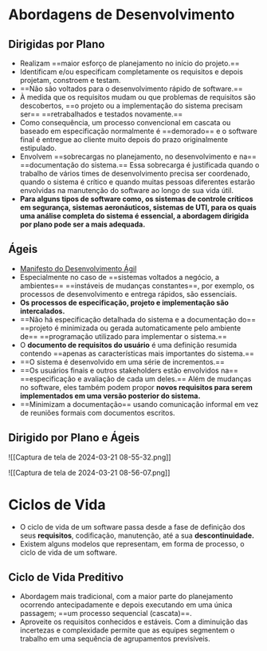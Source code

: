 # Abordagens de Desenvolvimento
## Dirigidas por Plano
- Realizam ==maior esforço de planejamento no início do projeto.==
- Identificam e/ou especificam completamente os requisitos e depois
projetam, constroem e testam.
- ==Não são voltados para o desenvolvimento rápido de software.==
- À medida que os requisitos mudam ou que problemas de requisitos são
descobertos, ==o projeto ou a implementação do sistema precisam ser==
==retrabalhados e testados novamente.==
- Como consequência, um processo convencional em cascata ou
baseado em especificação normalmente é ==demorado== e o software final
é entregue ao cliente muito depois do prazo originalmente estipulado.
- Envolvem ==sobrecargas no planejamento, no desenvolvimento e na==
==documentação do sistema.== Essa sobrecarga é justificada quando o
trabalho de vários times de desenvolvimento precisa ser coordenado,
quando o sistema é crítico e quando muitas pessoas diferentes estarão
envolvidas na manutenção do software ao longo de sua vida útil.
- **Para alguns tipos de software como, os sistemas de controle críticos
em segurança, sistemas aeronáuticos, sistemas de UTI, para os quais
uma análise completa do sistema é essencial, a abordagem dirigida por
plano pode ser a mais adequada.**

## Ágeis
- [Manifesto do Desenvolvimento Ágil](https://agilemanifesto.org/iso/ptbr/principles.html)
- Especialmente no caso de ==sistemas voltados a negócio, a ambientes==
==instáveis de mudanças constantes==, por exemplo, os processos de
desenvolvimento e entrega rápidos, são essenciais.
- **Os processos de especificação, projeto e implementação são
intercalados.**
- ==Não há especificação detalhada do sistema e a documentação do==
==projeto é minimizada ou gerada automaticamente pelo ambiente de==
==programação utilizado para implementar o sistema.==
- O **documento de requisitos do usuário** é uma definição resumida
contendo ==apenas as características mais importantes do sistema.==
- ==O sistema é desenvolvido em uma série de incrementos.==
- ==Os usuários finais e outros stakeholders estão envolvidos na==
==especificação e avaliação de cada um deles.== Além de mudanças no
software, eles também podem propor **novos requisitos para serem
implementados em uma versão posterior do sistema.**
- ==Minimizam a documentação== usando comunicação informal em vez de
reuniões formais com documentos escritos.
## Dirigido por Plano e Ágeis
![[Captura de tela de 2024-03-21 08-55-32.png]]

![[Captura de tela de 2024-03-21 08-56-07.png]]
# Ciclos de Vida
- O ciclo de vida de um software passa desde a fase de definição dos
seus **requisitos**, codificação, manutenção, até a sua **descontinuidade.**
- Existem alguns modelos que representam, em forma de processo, o
ciclo de vida de um software.
## Ciclo de Vida Preditivo
- Abordagem mais tradicional, com a maior parte do planejamento
ocorrendo antecipadamente e depois executando em uma única
passagem; ==um processo sequencial (cascata)==.
- Aproveite os requisitos conhecidos e estáveis. Com a diminuição das
incertezas e complexidade permite que as equipes segmentem o
trabalho em uma sequência de agrupamentos previsíveis.